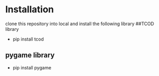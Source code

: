 # Installation
clone this repository into local and install the following library
##TCOD library
- pip install tcod
## pygame library
- pip install pygame

